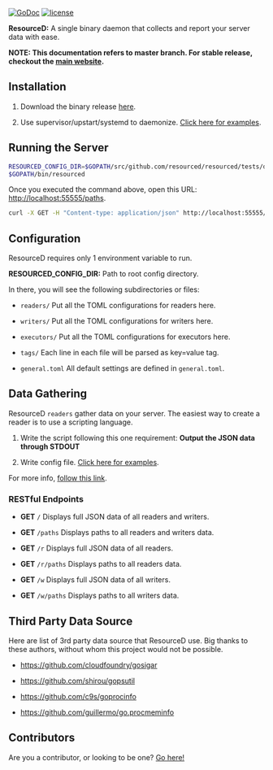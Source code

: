 [![GoDoc](https://godoc.org/github.com/resourced/resourced?status.svg)](http://godoc.org/github.com/resourced/resourced)
[![license](http://img.shields.io/badge/license-MIT-red.svg?style=flat)](https://raw.githubusercontent.com/resourced/resourced/master/LICENSE.md)

**ResourceD:** A single binary daemon that collects and report your server data with ease.

**NOTE: This documentation refers to master branch. For stable release, checkout the [main website](http://resourced.io/).**


## Installation

1. Download the binary release [here](https://github.com/resourced/resourced/releases).

2. Use supervisor/upstart/systemd to daemonize. [Click here for examples](https://github.com/resourced/resourced/tree/master/tests/data/script-init).


## Running the Server
```bash
RESOURCED_CONFIG_DIR=$GOPATH/src/github.com/resourced/resourced/tests/data/resourced-configs \
$GOPATH/bin/resourced
```

Once you executed the command above, open this URL: [http://localhost:55555/paths](http://localhost:55555/paths).
```bash
curl -X GET -H "Content-type: application/json" http://localhost:55555/r/load-avg
```


## Configuration

ResourceD requires only 1 environment variable to run.

**RESOURCED_CONFIG_DIR:** Path to root config directory.

In there, you will see the following subdirectories or files:

* `readers/` Put all the TOML configurations for readers here.

* `writers/` Put all the TOML configurations for writers here.

* `executors/` Put all the TOML configurations for executors here.

* `tags/` Each line in each file will be parsed as key=value tag.

* `general.toml` All default settings are defined in `general.toml`.


## Data Gathering

ResourceD `readers` gather data on your server. The easiest way to create a reader is to use a scripting language.

1. Write the script following this one requirement: **Output the JSON data through STDOUT**

2. Write config file. [Click here for examples](https://github.com/resourced/resourced/tree/master/tests/data/resourced-configs/readers).

For more info, [follow this link](https://github.com/resourced/resourced/tree/master/docs/users/READERS.md).


### RESTful Endpoints

* **GET** `/` Displays full JSON data of all readers and writers.

* **GET** `/paths` Displays paths to all readers and writers data.

* **GET** `/r` Displays full JSON data of all readers.

* **GET** `/r/paths` Displays paths to all readers data.

* **GET** `/w` Displays full JSON data of all writers.

* **GET** `/w/paths` Displays paths to all writers data.


## Third Party Data Source

Here are list of 3rd party data source that ResourceD use.
Big thanks to these authors, without whom this project would not be possible.

* https://github.com/cloudfoundry/gosigar

* https://github.com/shirou/gopsutil

* https://github.com/c9s/goprocinfo

* https://github.com/guillermo/go.procmeminfo


## Contributors

Are you a contributor, or looking to be one? [Go here!](https://github.com/resourced/resourced/tree/master/docs/contributors/README.md)
